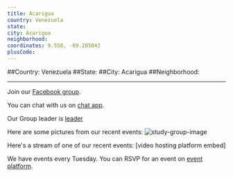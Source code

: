 ```yaml
---
title: Acarigua
country: Venezuela
state: 
city: Acarigua
neighborhood: 
coordinates: 9.558, -69.205043
plusCode:
---
```


##Country: Venezuela
##State: 
##City: Acarigua
##Neighborhood: 
*****
Join our [Facebook group](https://www.facebook.com/groups/free.code.camp.acarigua).

You can chat with us on [chat app]().

Our Group leader is [leader]()

Here are some pictures from our recent events:
![study-group-image]()

Here's a stream of one of our recent events:
[video hosting platform embed]

We have events every Tuesday. You can RSVP for an event on [event platform]().
